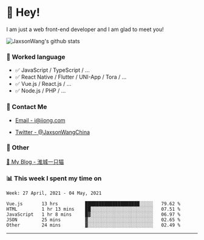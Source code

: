 # 👋 Hey!

I am just a web front-end developer and I am glad to meet you!

![JaxsonWang's github stats](https://github-readme-stats.vercel.app/api?username=JaxsonWang&&show_icons=true&&title_color=1abc9c&&icon_color=1abc9c)


### 📝 Worked language

- ✅ JavaScript / TypeScript / ...
- ✅ React Native / Flutter / UNI-App / Tora / ...
- ✅ Vue.js / React.js / ...
- ✅ Node.js / PHP / ...

### 📮 Contact Me

- [Email - i@iiong.com](mailto:i@iiong.com)

- [Twitter - @JaxsonWangChina](https://twitter.com/JaxsonWangChina)

### 🤪 Other

[📌 My Blog - 淮城一只猫](https://iiong.com)

### 📊 This week I spent my time on

<!--START_SECTION:waka-->
```text
Week: 27 April, 2021 - 04 May, 2021

Vue.js       13 hrs          ████████████████████░░░░░   79.62 % 
HTML         1 hr 13 mins    ██░░░░░░░░░░░░░░░░░░░░░░░   07.51 % 
JavaScript   1 hr 8 mins     █▓░░░░░░░░░░░░░░░░░░░░░░░   06.97 % 
JSON         25 mins         ▓░░░░░░░░░░░░░░░░░░░░░░░░   02.65 % 
Other        24 mins         ▓░░░░░░░░░░░░░░░░░░░░░░░░   02.49 % 
```
<!--END_SECTION:waka-->

---
